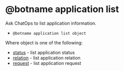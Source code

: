 # @botname application list

Ask ChatOps to list application information.

-   `@botname application list object`

Where object is one of the following:

-   [status](chatops_cli_application_list_status.md) - list application status
-   [relation](chatops_cli_application_list_relation.md) - list application relation
-   [request](chatops_cli_application_list_request.md) - list application request

